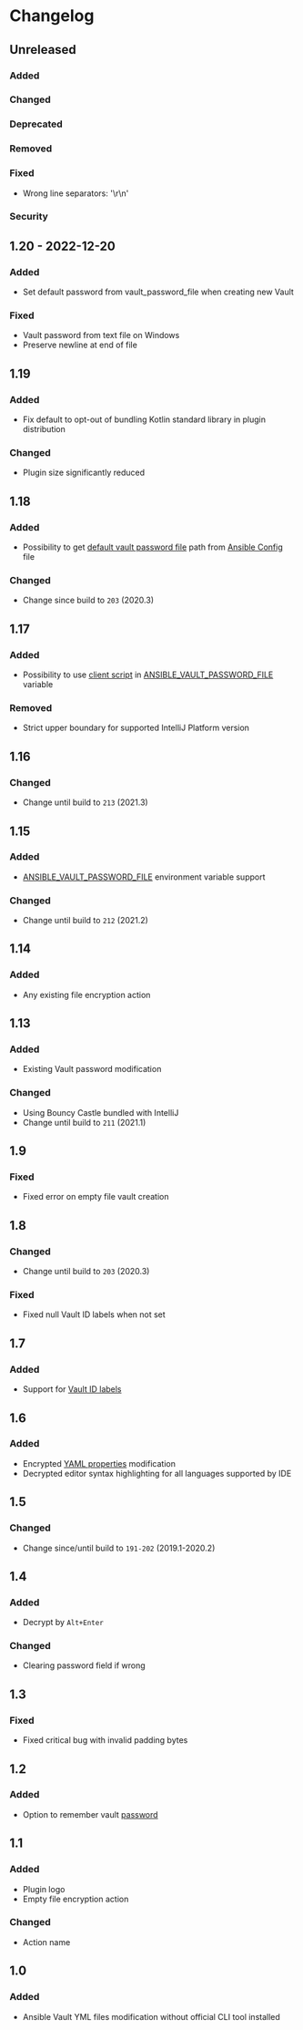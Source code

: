 # Changelog

## Unreleased

### Added

### Changed

### Deprecated

### Removed

### Fixed
- Wrong line separators: '\r\n'

### Security

## 1.20 - 2022-12-20

### Added
- Set default password from vault_password_file when creating new Vault

### Fixed
- Vault password from text file on Windows
- Preserve newline at end of file

## 1.19

### Added
- Fix default to opt-out of bundling Kotlin standard library in plugin distribution

### Changed
- Plugin size significantly reduced

## 1.18

### Added
- Possibility to get [default vault password file](https://docs.ansible.com/ansible/latest/reference_appendices/config.html#default-vault-password-file) path from [Ansible Config](https://docs.ansible.com/ansible/latest/reference_appendices/config.html) file

### Changed
- Change since build to `203` (2020.3)

## 1.17

### Added
- Possibility to use [client script](https://docs.ansible.com/ansible/latest/user_guide/vault.html#storing-passwords-in-third-party-tools-with-vault-password-client-scripts) in [ANSIBLE_VAULT_PASSWORD_FILE](https://docs.ansible.com/ansible/latest/reference_appendices/config.html#envvar-ANSIBLE_VAULT_PASSWORD_FILE) variable

### Removed
- Strict upper boundary for supported IntelliJ Platform version

## 1.16

### Changed
- Change until build to `213` (2021.3)

## 1.15

### Added
- [ANSIBLE_VAULT_PASSWORD_FILE](https://docs.ansible.com/ansible/latest/reference_appendices/config.html#envvar-ANSIBLE_VAULT_PASSWORD_FILE) environment variable support

### Changed
- Change until build to `212` (2021.2)

## 1.14

### Added
- Any existing file encryption action

## 1.13

### Added
- Existing Vault password modification

### Changed
- Using Bouncy Castle bundled with IntelliJ
- Change until build to `211` (2021.1)

## 1.9

### Fixed
- Fixed error on empty file vault creation

## 1.8

### Changed
- Change until build to `203` (2020.3)

### Fixed
- Fixed null Vault ID labels when not set

## 1.7

### Added
- Support for [Vault ID labels](https://docs.ansible.com/ansible/latest/user_guide/vault.html#managing-multiple-passwords-with-vault-ids)

## 1.6

### Added
- Encrypted [YAML properties](https://docs.ansible.com/ansible/latest/user_guide/vault.html#encrypt-string-for-use-in-yaml) modification
- Decrypted editor syntax highlighting for all languages supported by IDE

## 1.5

### Changed
- Change since/until build to `191-202` (2019.1-2020.2)

## 1.4

### Added
- Decrypt by `Alt+Enter`

### Changed
- Clearing password field if wrong

## 1.3

### Fixed
- Fixed critical bug with invalid padding bytes

## 1.2

### Added
- Option to remember vault [password](https://www.jetbrains.com/help/idea/reference-ide-settings-password-safe.html)

## 1.1

### Added
- Plugin logo
- Empty file encryption action

### Changed
- Action name

## 1.0

### Added
- Ansible Vault YML files modification without official CLI tool installed
